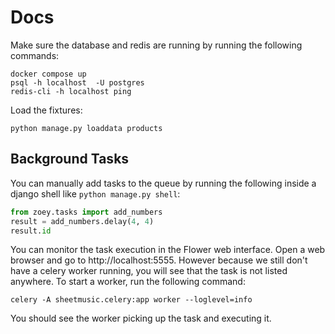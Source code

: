 # Docs

Make sure the database and redis are running by running the following commands:

```
docker compose up
psql -h localhost  -U postgres
redis-cli -h localhost ping
```

Load the fixtures:

```
python manage.py loaddata products
```

## Background Tasks

You can manually add tasks to the queue by running the following inside a django shell like `python manage.py shell`:

```python
from zoey.tasks import add_numbers
result = add_numbers.delay(4, 4)
result.id
```

You can monitor the task execution in the Flower web interface. Open a web browser and go to http://localhost:5555. However because we still don't have a celery worker running, you will see that the task is not listed anywhere. To start a worker, run the following command:

```
celery -A sheetmusic.celery:app worker --loglevel=info
```

You should see the worker picking up the task and executing it.
